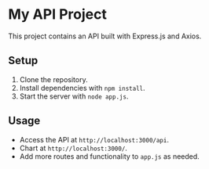 # My API Project

This project contains an API built with Express.js and Axios.

## Setup

1. Clone the repository.
2. Install dependencies with `npm install`.
3. Start the server with `node app.js`.

## Usage

- Access the API at `http://localhost:3000/api`.
- Chart at `http://localhost:3000/`.
- Add more routes and functionality to `app.js` as needed.

